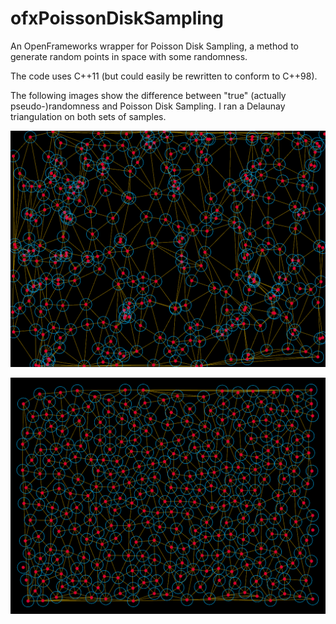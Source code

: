 ofxPoissonDiskSampling
================

An OpenFrameworks wrapper for Poisson Disk Sampling, a method to generate random points in space with some randomness.

The code uses C++11 (but could easily be rewritten to conform to C++98).

The following images show the difference between "true" (actually pseudo-)randomness and Poisson Disk Sampling. I ran a Delaunay triangulation on both sets of samples.

![ofRandom](delaunay_random.png)

![ofxPoissonDiskSampling](delaunay_poissondisk.png)
